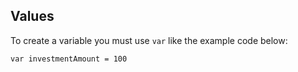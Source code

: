 ## Values
To create a variable you must use `var` like the example code below:
```
var investmentAmount = 100
```